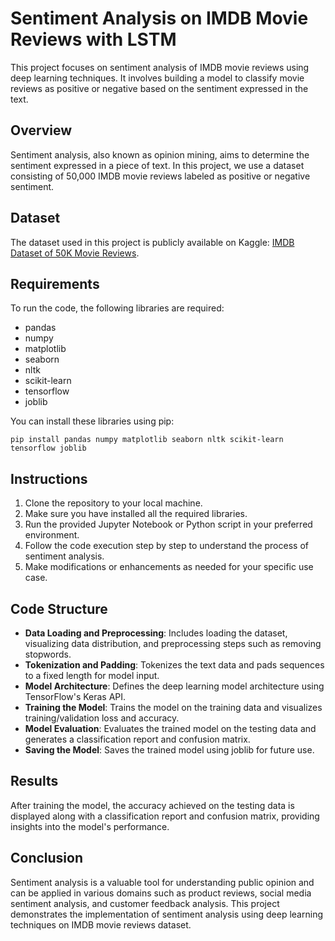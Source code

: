 # Sentiment Analysis on IMDB Movie Reviews with LSTM

This project focuses on sentiment analysis of IMDB movie reviews using deep learning techniques. It involves building a model to classify movie reviews as positive or negative based on the sentiment expressed in the text.

## Overview

Sentiment analysis, also known as opinion mining, aims to determine the sentiment expressed in a piece of text. In this project, we use a dataset consisting of 50,000 IMDB movie reviews labeled as positive or negative sentiment.

## Dataset

The dataset used in this project is publicly available on Kaggle: [IMDB Dataset of 50K Movie Reviews](https://www.kaggle.com/lakshmi25npathi/imdb-dataset-of-50k-movie-reviews).

## Requirements

To run the code, the following libraries are required:
- pandas
- numpy
- matplotlib
- seaborn
- nltk
- scikit-learn
- tensorflow
- joblib

You can install these libraries using pip:

```
pip install pandas numpy matplotlib seaborn nltk scikit-learn tensorflow joblib
```

## Instructions

1. Clone the repository to your local machine.
2. Make sure you have installed all the required libraries.
3. Run the provided Jupyter Notebook or Python script in your preferred environment.
4. Follow the code execution step by step to understand the process of sentiment analysis.
5. Make modifications or enhancements as needed for your specific use case.

## Code Structure

- **Data Loading and Preprocessing**: Includes loading the dataset, visualizing data distribution, and preprocessing steps such as removing stopwords.
- **Tokenization and Padding**: Tokenizes the text data and pads sequences to a fixed length for model input.
- **Model Architecture**: Defines the deep learning model architecture using TensorFlow's Keras API.
- **Training the Model**: Trains the model on the training data and visualizes training/validation loss and accuracy.
- **Model Evaluation**: Evaluates the trained model on the testing data and generates a classification report and confusion matrix.
- **Saving the Model**: Saves the trained model using joblib for future use.

## Results

After training the model, the accuracy achieved on the testing data is displayed along with a classification report and confusion matrix, providing insights into the model's performance.

## Conclusion

Sentiment analysis is a valuable tool for understanding public opinion and can be applied in various domains such as product reviews, social media sentiment analysis, and customer feedback analysis. This project demonstrates the implementation of sentiment analysis using deep learning techniques on IMDB movie reviews dataset.
